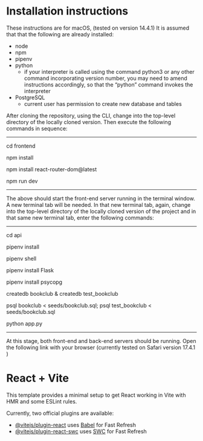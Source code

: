 # Installation instructions

These instructions are for macOS, (tested on version 14.4.1)
It is assumed that that the following are already installed:

- node
- npm
- pipenv
- python
  - if your interpreter is called using the command python3 or any other command incorporating version number, you may need to amend instructions accordingly, so that the “python” command invokes the interpreter
- PostgreSQL
  - current user has permission to create new database and tables

After cloning the repository, using the CLI, change into the top-level directory of the locally cloned version. Then execute the following commands in sequence:

---

cd frontend

npm install

npm install react-router-dom@latest

npm run dev

---

The above should start the front-end server running in the terminal window. A new terminal tab will be needed. In that new terminal tab, again, change into the top-level directory of the locally cloned version of the project and in that same new terminal tab, enter the following commands:

---

cd api

pipenv install

pipenv shell

pipenv install Flask

pipenv install psycopg

createdb bookclub & createdb test_bookclub

psql bookclub < seeds/bookclub.sql; psql test_bookclub < seeds/bookclub.sql

python app.py

---

At this stage, both front-end and back-end servers should be running. Open the following link with your browser (currently tested on Safari version 17.4.1 )

[](http://localhost:5173/)

# React + Vite


This template provides a minimal setup to get React working in Vite with HMR and some ESLint rules.

Currently, two official plugins are available:

- [@vitejs/plugin-react](https://github.com/vitejs/vite-plugin-react/blob/main/packages/plugin-react/README.md) uses [Babel](https://babeljs.io/) for Fast Refresh
- [@vitejs/plugin-react-swc](https://github.com/vitejs/vite-plugin-react-swc) uses [SWC](https://swc.rs/) for Fast Refresh
